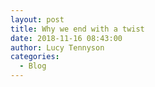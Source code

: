 ```yaml
---
layout: post
title: Why we end with a twist
date: 2018-11-16 08:43:00
author: Lucy Tennyson
categories:
  - Blog
---
```

